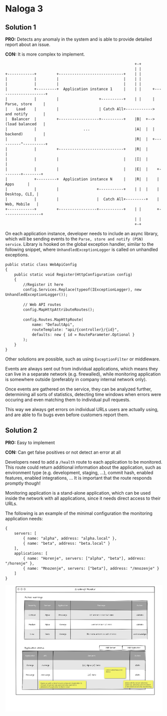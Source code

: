 # Naloga 3
## Solution 1
**PRO:** Detects any anomaly in the system and is able to provide detailed report about an issue.

**CON:** It is more complex to implement.

                                                              +-+
                                                              | |
    +------------+         +-----------------------------+    | |
    |            |         |                             |    | |
    |            |         |                             |    | |
    |            +---------+  Application instance 1     |    | |     +---------------------+
    |            |         |                  +----------+    | |     |    Parse, store     |
    |    Load    |         |                  | Catch All+------------>    and notify       |
    |  Balancer  |         +------------------+----------+    |B|  +-->    (load balanced   |
    |            |                     ...                    |A|  |  |    backend)         |
    |            |                                            |R|  |  +----------^----------+
    |            |         +-----------------------------+    |R|  |             |
    |            |         |                             |    |I|  |             |
    |            |         |                             |    |E|  |    +--------+--------+
    |            +---------+  Application instance N     |    |R|  |    |       Apps      |
    |            |         |                 +-----------+    | |  |    |   Desktop, CLI, |
    |            |         |                 |  Catch All+---------+    |   Web, Mobile   |
    +------------+         +-----------------+-----------+    | |       +-----------------+
                                                              | |
                                                              +-+

On each application instance, developer needs to include an async library, which will be sending events to the `Parse, store and notify (PSN) service`. Library is hooked on the global exception handler, similar to the following snippet, where `UnhandledExceptionLogger` is called on unhandled exceptions.

    public static class WebApiConfig
    {
        public static void Register(HttpConfiguration config)
        {
            //Register it here
            config.Services.Replace(typeof(IExceptionLogger), new UnhandledExceptionLogger());

            // Web API routes
            config.MapHttpAttributeRoutes();

            config.Routes.MapHttpRoute(
                name: "DefaultApi",
                routeTemplate: "api/{controller}/{id}",
                defaults: new { id = RouteParameter.Optional }
            );
        }
    }
Other solutions are possible, such as using `ExceptionFilter` or middleware.

Events are always sent out from individual applications, which means they can live in a separate network (e.g. firewalled), while monitoring application is somewhere outside (preferably in company internal network only).

Once events are gathered on the service, they can be analyzed further, determining all sorts of statistics, detecting time windows when errors were occuring and even matching them to individual pull requests.

This way we always get errors on individual URLs users are actually using, and are able to fix bugs even before customers report them.

## Solution 2
**PRO:** Easy to implement

**CON:** Can get false positives or not detect an error at all

Developers need to add a `/health` route to each application to be monitored. This route could return additional information about the application, such as environment type (e.g. development, staging, ...), commit hash, enabled features, enabled integrations, ... It is important that the route responds promptly though!

Monitoring application is a stand-alone application, which can be used inside the network with all applications, since it needs direct access to their URLs.

The following is an example of the minimal configuration the monitoring application needs:

    {
        servers: [
            { name: "alpha", address: "alpha.local" },
            { name: "beta", address: "beta.local" }
        ],
        applications: [
            { name: "Horenje", servers: ["alpha", "beta"], address: "/horenje" },
            { name: "Mnozenje", servers: ["beta"], address: "/mnozenje" }
        ]
    }


![alt text](wireframe.png "UI")
